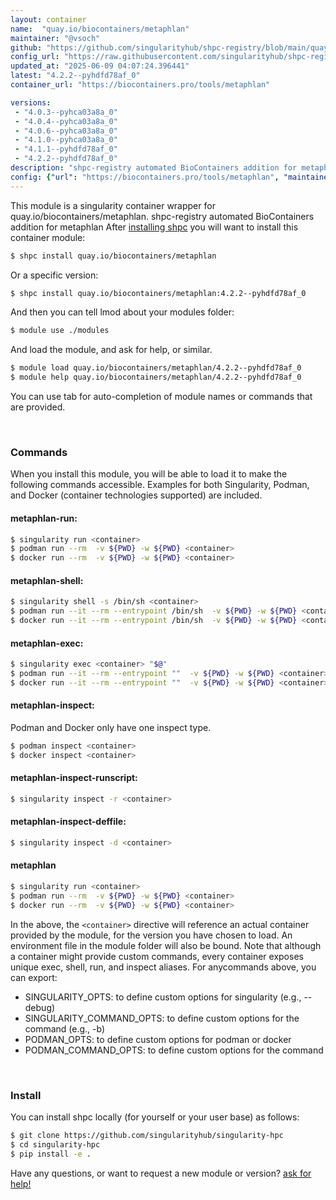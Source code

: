 ```yaml
---
layout: container
name:  "quay.io/biocontainers/metaphlan"
maintainer: "@vsoch"
github: "https://github.com/singularityhub/shpc-registry/blob/main/quay.io/biocontainers/metaphlan/container.yaml"
config_url: "https://raw.githubusercontent.com/singularityhub/shpc-registry/main/quay.io/biocontainers/metaphlan/container.yaml"
updated_at: "2025-06-09 04:07:24.396441"
latest: "4.2.2--pyhdfd78af_0"
container_url: "https://biocontainers.pro/tools/metaphlan"

versions:
 - "4.0.3--pyhca03a8a_0"
 - "4.0.4--pyhca03a8a_0"
 - "4.0.6--pyhca03a8a_0"
 - "4.1.0--pyhca03a8a_0"
 - "4.1.1--pyhdfd78af_0"
 - "4.2.2--pyhdfd78af_0"
description: "shpc-registry automated BioContainers addition for metaphlan"
config: {"url": "https://biocontainers.pro/tools/metaphlan", "maintainer": "@vsoch", "description": "shpc-registry automated BioContainers addition for metaphlan", "latest": {"4.2.2--pyhdfd78af_0": "sha256:8a9e82712396d02bfe530adb258eca8bc949365cbfa47eb3c4d86957a420d809"}, "tags": {"4.0.3--pyhca03a8a_0": "sha256:27232335b55baa59202253dd1d12f3ea42c665e94fff1115f1c59eb515707975", "4.0.4--pyhca03a8a_0": "sha256:2d21c3c3ae6dc2f35eebfe24f533ac9748626bd0c7e8632173d9170b191783b7", "4.0.6--pyhca03a8a_0": "sha256:384f10cfbabe93a1458e66601c187a7497eee4aaef7a8d4bbfe9991a01537c20", "4.1.0--pyhca03a8a_0": "sha256:2aefc5d5897d9f6400541767714ee15389f89e7a8beca0b13ccab916ab58dc31", "4.1.1--pyhdfd78af_0": "sha256:12f13127d709817dd27342b91e5ff1ee5a649a789effc6b303bb620af2571019", "4.2.2--pyhdfd78af_0": "sha256:8a9e82712396d02bfe530adb258eca8bc949365cbfa47eb3c4d86957a420d809"}, "docker": "quay.io/biocontainers/metaphlan"}
---
```


This module is a singularity container wrapper for quay.io/biocontainers/metaphlan.
shpc-registry automated BioContainers addition for metaphlan
After [installing shpc](#install) you will want to install this container module:


```bash
$ shpc install quay.io/biocontainers/metaphlan
```

Or a specific version:

```bash
$ shpc install quay.io/biocontainers/metaphlan:4.2.2--pyhdfd78af_0
```

And then you can tell lmod about your modules folder:

```bash
$ module use ./modules
```

And load the module, and ask for help, or similar.

```bash
$ module load quay.io/biocontainers/metaphlan/4.2.2--pyhdfd78af_0
$ module help quay.io/biocontainers/metaphlan/4.2.2--pyhdfd78af_0
```

You can use tab for auto-completion of module names or commands that are provided.

<br>

### Commands

When you install this module, you will be able to load it to make the following commands accessible.
Examples for both Singularity, Podman, and Docker (container technologies supported) are included.

#### metaphlan-run:

```bash
$ singularity run <container>
$ podman run --rm  -v ${PWD} -w ${PWD} <container>
$ docker run --rm  -v ${PWD} -w ${PWD} <container>
```

#### metaphlan-shell:

```bash
$ singularity shell -s /bin/sh <container>
$ podman run --it --rm --entrypoint /bin/sh  -v ${PWD} -w ${PWD} <container>
$ docker run --it --rm --entrypoint /bin/sh  -v ${PWD} -w ${PWD} <container>
```

#### metaphlan-exec:

```bash
$ singularity exec <container> "$@"
$ podman run --it --rm --entrypoint ""  -v ${PWD} -w ${PWD} <container> "$@"
$ docker run --it --rm --entrypoint ""  -v ${PWD} -w ${PWD} <container> "$@"
```

#### metaphlan-inspect:

Podman and Docker only have one inspect type.

```bash
$ podman inspect <container>
$ docker inspect <container>
```

#### metaphlan-inspect-runscript:

```bash
$ singularity inspect -r <container>
```

#### metaphlan-inspect-deffile:

```bash
$ singularity inspect -d <container>
```



#### metaphlan

```bash
$ singularity run <container>
$ podman run --rm  -v ${PWD} -w ${PWD} <container>
$ docker run --rm  -v ${PWD} -w ${PWD} <container>
```


In the above, the `<container>` directive will reference an actual container provided
by the module, for the version you have chosen to load. An environment file in the
module folder will also be bound. Note that although a container
might provide custom commands, every container exposes unique exec, shell, run, and
inspect aliases. For anycommands above, you can export:

 - SINGULARITY_OPTS: to define custom options for singularity (e.g., --debug)
 - SINGULARITY_COMMAND_OPTS: to define custom options for the command (e.g., -b)
 - PODMAN_OPTS: to define custom options for podman or docker
 - PODMAN_COMMAND_OPTS: to define custom options for the command

<br>

### Install

You can install shpc locally (for yourself or your user base) as follows:

```bash
$ git clone https://github.com/singularityhub/singularity-hpc
$ cd singularity-hpc
$ pip install -e .
```

Have any questions, or want to request a new module or version? [ask for help!](https://github.com/singularityhub/singularity-hpc/issues)